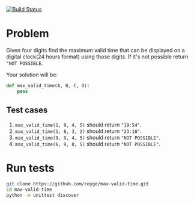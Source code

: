 [![Build Status](https://travis-ci.org/royge/max-valid-time.svg?branch=master)](https://travis-ci.org/royge/max-valid-time)

Problem
=======

Given four digits find the maximum valid time that can be displayed on a digital clock(24 hours format) using those digits. If it's not possible return ```"NOT POSSIBLE```.

Your solution will be:

```python
def max_valid_time(A, B, C, D):
    pass
```

Test cases
----------

1. ```max_valid_time(1, 9, 4, 5)``` should return ```"19:54"```.
2. ```max_valid_time(1, 8, 3, 2)``` should return ```"23:18"```.
3. ```max_valid_time(9, 9, 4, 5)``` should return ```"NOT POSSIBLE"```.
4. ```max_valid_time(6, 9, 8, 5)``` should return ```"NOT POSSIBLE"```.

Run tests
=========

```bash
git clone https://github.com/royge/max-valid-time.git
cd max-valid-time
python -m unittest discover
```
